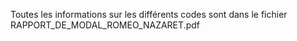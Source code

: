 Toutes les informations sur les différents codes sont dans le fichier RAPPORT_DE_MODAL_ROMEO_NAZARET.pdf
